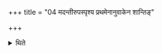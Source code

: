 +++
title = "04 मदन्तीरुपस्पृश्य प्रथमेनानुवाकेन शान्तिङ्"

+++

<details><summary>थिते</summary>

मदन्तीरुपस्पृश्य प्रथमेनानुवाकेन शान्तिं कृत्वाग्रेण गार्हपत्यं दर्भान्संस्तीर्य तेषु महावीरानुपावहरति देव पुरश्चर सघ्यासं त्वेति ४
</details>
